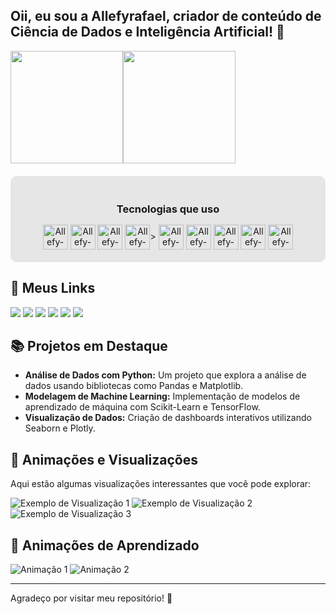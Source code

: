 ## Oii, eu sou a Allefyrafael, criador de conteúdo de Ciência de Dados e Inteligência Artificial! 🎉

<div style="display: flex" align=center>
  <a href="https://github.com/anuraghazra/github-readme-stats">
    <img height=180 align="center" src="https://github-readme-stats.vercel.app/api?username=allefyrafael&show_icons=true&theme=dark&card_width=300" />
  </a>
  <a href="https://github.com/anuraghazra/convoychat">
    <img height=180 align="center" src="https://github-readme-stats.vercel.app/api/top-langs?username=allefyrafael&theme=dark&layout=compact&langs_count=8&card_width=300" />
  </a>
</div>

<div style="background-color: #e6e6e6; padding: 20px; border-radius: 10px; margin: 20px 0;" align="center">
  <h3 style="margin-bottom: 15px;">Tecnologias que uso</h3>
  <div style="display: inline-block;">
    <img align="center" alt="Allefy-JavaScript" height="40" width="40" src="https://cdn.jsdelivr.net/gh/devicons/devicon@latest/icons/javascript/javascript-original.svg">
    <img align="center" alt="Allefy-Html5" height="40" width="40" src="https://cdn.jsdelivr.net/gh/devicons/devicon@latest/icons/html5/html5-original.svg">
    <img align="center" alt="Allefy-CSS" height="40" width="40" src="https://cdn.jsdelivr.net/gh/devicons/devicon@latest/icons/css3/css3-original.svg">
    <img align="center" alt="Allefy-MySql" height="40" width="40" <img src="https://cdn.jsdelivr.net/gh/devicons/devicon@latest/icons/mysql/mysql-original.svg"/>>
    <img align="center" alt="Allefy-Python" height="40" width="40" src="https://cdn.jsdelivr.net/gh/devicons/devicon@latest/icons/python/python-original.svg">
    <img align="center" alt="Allefy-Pandas" height="40" width="40" src="https://cdn.jsdelivr.net/gh/devicons/devicon@latest/icons/pandas/pandas-original.svg">
    <img align="center"  alt="Allefy-Numpy"  height="40" width="40" src="https://cdn.jsdelivr.net/gh/devicons/devicon@latest/icons/numpy/numpy-original.svg">
    <img align="center" alt="Allefy-Scikit-Learn" height="40" width="40" src="https://cdn.jsdelivr.net/gh/devicons/devicon@latest/icons/scikitlearn/scikitlearn-original.svg">
    <img align="center" alt="Allefy-Matplotlib" height="40" width="40" src="https://cdn.jsdelivr.net/gh/devicons/devicon@latest/icons/matplotlib/matplotlib-original.svg">
  </div>
</div>

## 🌟 Meus Links

<div> 
  <a href="https://www.youtube.com/channel/UC_-uuuZbY0AAt9CViNzvc-Q" target="_blank"><img src="https://img.shields.io/badge/YouTube-FF0000?style=for-the-badge&logo=youtube&logoColor=white" target="_blank"></a>
  <a href="https://instagram.com/rafaballerini" target="_blank"><img src="https://img.shields.io/badge/-Instagram-%23E4405F?style=for-the-badge&logo=instagram&logoColor=white" target="_blank"></a>
  <a href="https://www.twitch.tv/rafaballerinii" target="_blank"><img src="https://img.shields.io/badge/Twitch-9146FF?style=for-the-badge&logo=twitch&logoColor=white" target="_blank"></a>
  <a href="https://discord.gg/wagxzStdcR" target="_blank"><img src="https://img.shields.io/badge/Discord-7289DA?style=for-the-badge&logo=discord&logoColor=white" target="_blank"></a>
  <a href="mailto:contatorafaballerini@gmail.com"><img src="https://img.shields.io/badge/-Gmail-%23333?style=for-the-badge&logo=gmail&logoColor=white" target="_blank"></a>
  <a href="https://www.linkedin.com/in/rafaella-ballerini-45875016a" target="_blank"><img src="https://img.shields.io/badge/-LinkedIn-%230077B5?style=for-the-badge&logo=linkedin&logoColor=white" target="_blank"></a>
</div>

## 📚 Projetos em Destaque

- **Análise de Dados com Python:** Um projeto que explora a análise de dados usando bibliotecas como Pandas e Matplotlib.
- **Modelagem de Machine Learning:** Implementação de modelos de aprendizado de máquina com Scikit-Learn e TensorFlow.
- **Visualização de Dados:** Criação de dashboards interativos utilizando Seaborn e Plotly.

## 🎨 Animações e Visualizações

Aqui estão algumas visualizações interessantes que você pode explorar:

![Exemplo de Visualização 1](https://via.placeholder.com/600x300?text=Exemplo+de+Visualização+1) <!-- Substitua pelo link da sua imagem -->
![Exemplo de Visualização 2](https://via.placeholder.com/600x300?text=Exemplo+de+Visualização+2) <!-- Substitua pelo link da sua imagem -->
![Exemplo de Visualização 3](https://via.placeholder.com/600x300?text=Exemplo+de+Visualização+3) <!-- Substitua pelo link da sua imagem -->

## 🎥 Animações de Aprendizado

![Animação 1](https://media.giphy.com/media/3o7aD5f2NeFzK6x0zG/giphy.gif) <!-- Substitua pelo link da sua animação -->
![Animação 2](https://media.giphy.com/media/5GoVLqeAOo6PK8Qv9i/giphy.gif) <!-- Substitua pelo link da sua animação -->

---

Agradeço por visitar meu repositório! 🌟

